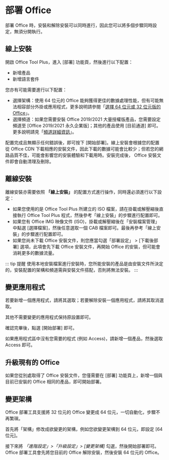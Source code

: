 # 部署 Office

部署 Office 時，安裝和解除安裝可以同時進行，因此您可以將多個步驟同時設定，無須分開執行。

## 線上安裝

開啟 Office Tool Plus，進入 [部署] 功能頁，然後進行以下配置：

 - 新增產品
 - 新增語言套件

您亦有可能需要進行以下配置：

 - 選擇架構：使用 64 位元的 Office 能夠獲得更佳的數據處理性能，但有可能無法相容部分外掛或應用程式，更多說明請參閱「[選擇 64 位元或 32 位元版的 Office](https://support.microsoft.com/zh-tw/office/%E9%81%B8%E6%93%87-64-%E4%BD%8D%E5%85%83%E6%88%96-32-%E4%BD%8D%E5%85%83%E7%89%88%E7%9A%84-office-2dee7807-8f95-4d0c-b5fe-6c6f49b8d261)」。
 - 選擇頻道：如果您需要安裝 Office 2019/2021 大量授權版產品，您需要設定頻道至 [Office 2019/2021 永久企業版]；其他的產品使用 [目前通道] 即可。更多說明請見「[頻道詳細資訊](https://help.coolhub.top/zh-tw/deploy/configuration-options.html)」。

配置完成且無顯示任何錯誤後，即可按下 [開始部署]。線上安裝會根據您的配置從 Office CDN 下載相應的安裝文件，因此下載的數據可能會比較少；但若您的網路品質不佳，可能會影響您的安裝體驗和下載用時。安裝完成後， Office 安裝文件即會自動清理及刪除。

## 離線安裝

離線安裝亦需要依照 **「線上安裝」** 的配置方式進行操作，同時還必須進行以下設定：

 - 如果您使用的是 Office Tool Plus 所建立的 ISO 檔案，請在掛載或解壓縮後直接執行 Office Tool Plus 程式，然後參考「線上安裝」的步驟進行配置即可。
 - 如果您有 Office IMG 映像文件 (ISO)，掛載或解壓縮後在「安裝檔案管理」中點選 [選擇檔案]，然後任意選取一個 CAB 檔案即可。最後再參考「線上安裝」的步驟進行配置即可。
 - 如果您尚未下載 Office 安裝文件，則您應當勾選「部署設定」 > [下載後部署] 選項，此項會先下載 Office 安裝文件，再開始 Office 的安裝，但可能會消耗更多的數據流量。

::: tip 提醒
使用本地安裝檔案進行安裝時，您所能安裝的產品是由安裝文件所決定的，安裝配置的架構和頻道需與安裝文件搭配，否則將無法安裝。
:::

## 變更應用程式

若要新增一個應用程式，請將其選取；若要解除安裝一個應用程式，請將其取消選取。

其他不需要變更的應用程式保持原設置即可。

確認完畢後，點選 [開始部署] 即可。

如果應用程式區中沒有您需要的程式 (例如 Access)，請新增一個產品，然後選取 Access 即可。

## 升級現有的 Office

如果您從別處取得了 Office 安裝文件，您僅需要在 [部署] 功能頁上，新增一個與目前已安裝的 Office 相同的產品，即可開始部署。

## 變更架構

Office 部署工具支援將 32 位元的 Office 變更成 64 位元，一切自動化，步驟不再繁瑣。

首先將「架構」修改成欲變更的架構，例如您欲變更架構到 64 位元，即設定 [64 位元]。

接下來將 *「進階設定」>「升級設定」> [變更架構]* 勾選，然後開始部署即可。Office 部署工具會先將您目前的 Office 解除安裝，然後安裝 64 位元的 Office。